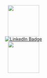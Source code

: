 <div id="header" align="center">
  <img src="https://media.giphy.com/media/M9gbBd9nbDrOTu1Mqx/giphy.gif" width="100"/>
</div>

<div id="badges" align="center">
  <a href="https://www.linkedin.com/in/aishatifsharif/">
  <img src="https://img.shields.io/badge/LinkedIn-blue?style=for-the-badge&logo=linkedin&logoColor=white" alt="LinkedIn Badge"/>
</div>

<div id="counter" align="center">
  <img src="https://komarev.com/ghpvc/?username=FiendOfAshes&style=flat-square&color=blue" alt=""/>
</div>

<div id="giphycode" align="center">
  <img src="https://media4.giphy.com/media/v1.Y2lkPTc5MGI3NjExZ2xkazI5bTVsdzZ6dTBveXVkb3RwZ3l6OWV4am12ejljazVybnR1cyZlcD12MV9pbnRlcm5hbF9naWZfYnlfaWQmY3Q9Zw/HscDLzkO8EOTmgkhQP/giphy.gif" width="100" height="100"/>
</div>

